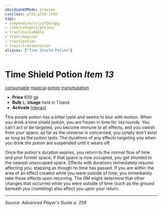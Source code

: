 ```yaml
---
obsidianUIMode: preview
cssclass: pf2e,pf2e-item
tags:
- compendium/src/pf2e/apg
- item/category/potion/
- trait/consumable
- trait/magical
- trait/potion
- trait/transmutation
aliases: ["Time Shield Potion"]
---
```

# Time Shield Potion *Item 13*  
[consumable](consumable.md "Consumable Item Trait")  [magical](magical.md "Magical Item Trait")  [potion](potion.md "Potion Item Trait")  [transmutation](transmutation.md "Transmutation School Trait")  

- **Price** 600 gp
- **Bulk** L; **Usage** held in 1 hand
- **Activate** [Interact](interact.md)

This purple potion has a bitter taste and seems to blur with motion. When you drink a time shield potion, you are frozen in time for `2d4` rounds. You can't act or be targeted, you become immune to all effects, and you vanish from your space; as far as the universe is concerned, you simply don't exist as long as the potion lasts. The durations of any effects targeting you when you drink the potion are suspended until it wears off.

Once the potion's duration expires, you return to the normal flow of time and your former space; if that space is now occupied, you get shunted to the nearest unoccupied space. Effects with durations immediately resume affecting you, elapsing as though no time has passed. If you are within the area of an effect created while you were outside of time, you immediately take those effects upon returning. The GM might determine that other changes that occurred while you were outside of time (such as the ground beneath you crumbling) also affect you upon your return.


---
*Source: Advanced Player's Guide p. 259*